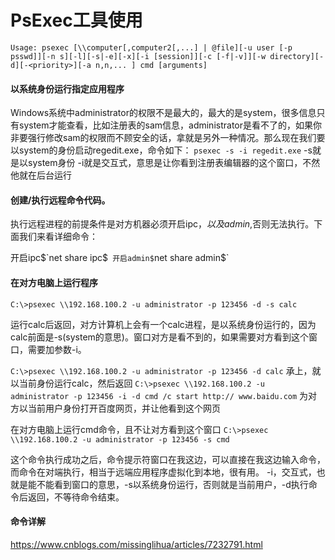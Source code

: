 # PsExec工具使用

```
Usage: psexec [\\computer[,computer2[,...] | @file][-u user [-p psswd]][-n s][-l][-s|-e][-x][-i [session]][-c [-f|-v]][-w directory][-d][-<priority>][-a n,n,... ] cmd [arguments]
```

#### 以系统身份运行指定应用程序
Windows系统中administrator的权限不是最大的，最大的是system，很多信息只有system才能查看，比如注册表的sam信息，administrator是看不了的，如果你非要强行修改sam的权限而不顾安全的话，拿就是另外一种情况。那么现在我们要以system的身份启动regedit.exe，命令如下：
`psexec -s -i regedit.exe`
-s就是以system身份
-i就是交互式，意思是让你看到注册表编辑器的这个窗口，不然他就在后台运行

#### 创建/执行远程命令代码。
执行远程进程的前提条件是对方机器必须开启ipc$，以及admin$,否则无法执行。下面我们来看详细命令：

开启ipc$`net share ipc$`
开启admin$`net share admin$`

#### 在对方电脑上运行程序
`C:\>psexec \\192.168.100.2 -u administrator -p 123456 -d -s calc`

运行calc后返回，对方计算机上会有一个calc进程，是以系统身份运行的，因为calc前面是-s(system的意思)。窗口对方是看不到的，如果需要对方看到这个窗口，需要加参数-i。

`C:\>psexec \\192.168.100.2 -u administrator -p 123456 -d calc`
承上，就以当前身份运行calc，然后返回
`C:\>psexec \\192.168.100.2 -u administrator -p 123456 -i -d cmd /c start http:// www.baidu.com`
为对方以当前用户身份打开百度网页，并让他看到这个网页

在对方电脑上运行cmd命令，且不让对方看到这个窗口
`C:\>psexec \\192.168.100.2 -u administrator -p 123456 -s cmd`

这个命令执行成功之后，命令提示符窗口在我这边，可以直接在我这边输入命令，而命令在对端执行，相当于远端应用程序虚拟化到本地，很有用。
-i，交互式，也就是能不能看到窗口的意思，-s以系统身份运行，否则就是当前用户，-d执行命令后返回，不等待命令结束。

#### 命令详解
https://www.cnblogs.com/missinglihua/articles/7232791.html